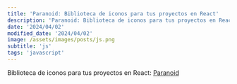 ```yaml
---
title: 'Paranoid: Biblioteca de iconos para tus proyectos en React'
description: 'Paranoid: Biblioteca de iconos para tus proyectos en React.'
date: '2024/04/02'
modified_date: '2024/04/02'
image: /assets/images/posts/js.png
subtitle: 'js'
tags: 'javascript'
---
```


Biblioteca de iconos para tus proyectos en React: [Paranoid](https://paranoid.irsyad.co/)
